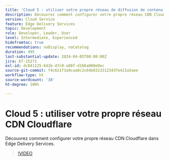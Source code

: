 ```yaml
---
title: 'Cloud 5 : utiliser votre propre réseau de diffusion de contenu Cloudflare'
description: Découvrez comment configurer votre propre réseau CDN Cloudflare dans Edge Delivery Services.
version: Cloud Service
feature: Edge Delivery Services
topic: Development
role: Developer, Leader, User
level: Intermediate, Experienced
hidefromtoc: true
recommendations: noDisplay, noCatalog
duration: 495
last-substantial-update: 2024-04-05T00:00:00Z
jira: KT-15271
exl-id: dc841125-641b-47c0-a88f-d166a088e0ec
source-git-commit: f4c621f3a9caa8c2c64b8323312343fe421a5aee
workflow-type: ht
source-wordcount: '38'
ht-degree: 100%

---
```


# Cloud 5 : utiliser votre propre réseau CDN Cloudflare

Découvrez comment configurer votre propre réseau CDN Cloudflare dans Edge Delivery Services.

>[!VIDEO](https://video.tv.adobe.com/v/3428100/?quality=12&learn=on)
